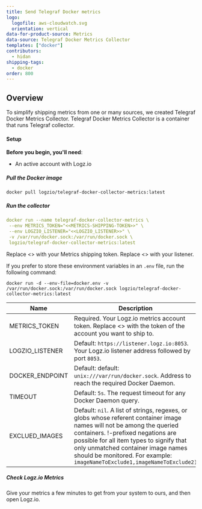 ```yaml
---
title: Send Telegraf Docker metrics
logo:
  logofile: aws-cloudwatch.svg
  orientation: vertical
data-for-product-source: Metrics
data-source: Telegraf Docker Metrics Collector
templates: ["docker"]
contributors:
  - hidan
shipping-tags:  
  - docker
order: 800
---
```


## Overview

To simplify shipping metrics from one or many sources, we created Telegraf Docker Metrics Collector. Telegraf Docker Metrics Collector is a container that runs Telegraf collector.

#### Setup

**Before you begin, you'll need**:

* An active account with Logz.io

<div class="tasklist">

##### Pull the Docker image

`docker pull logzio/telegraf-docker-collector-metrics:latest`

##### Run the collector

````yaml
docker run --name telegraf-docker-collector-metrics \
 --env METRICS_TOKEN="<<METRICS-SHIPPING-TOKEN>>" \
 --env LOGZIO_LISTENER="<<LOGZIO_LISTENER>>" \
 -v /var/run/docker.sock:/var/run/docker.sock \
 logzio/telegraf-docker-collector-metrics:latest
````

Replace <<METRICS-SHIPPING-TOKEN>> with your Metrics shipping token.
Replace <<LOGZIO-LISTENER>> with your listener.


If you prefer to store these environment variables in an `.env` file, run the following command:

`docker run -d --env-file=docker.env -v /var/run/docker.sock:/var/run/docker.sock logzio/telegraf-docker-collector-metrics:latest`

|Name|Description|
|---|---|
|METRICS_TOKEN|Required. Your Logz.io metrics account token. Replace <> with the token of the account you want to ship to.|
|LOGZIO_LISTENER|Default: `https://listener.logz.io:8053`. Your Logz.io listener address followed by port `8053`.|
|DOCKER_ENDPOINT|Default: default: `unix:///var/run/docker.sock`. Address to reach the required Docker Daemon.|
|TIMEOUT|Default: `5s`. The request timeout for any Docker Daemon query.|
|EXCLUED_IMAGES|Default: `nil`. A list of strings, regexes, or globs whose referent container image names will not be among the queried containers. !-prefixed negations are possible for all item types to signify that only unmatched container image names should be monitored. For example: `imageNameToExclude1,imageNameToExclude2)`|

##### Check Logz.io Metrics

Give your metrics a few minutes to get from your system to ours, and then open Logz.io.

</div>


<!-- 
Deploy this integration to send metrics from your CloudWatch to Logz.io. 

This integration creates a Kinesis Data Firehose delivery stream that links to your CloudWatch metrics stream and then sends the metrics to your Logz.io account.

This integration currently only available on Logz.io regions US-east-1 and EU-central-1.

#### Setup

**Before you begin, you'll need**:

* An active account with Logz.io

<div class="tasklist">

##### Create a Kinesis Data Firehose delivery stream
  
1. Login to your AWS account and navigate to **Amazon Kinesis > Delivery streams > Create delivery stream**.
  
    ![Screen_1](https://dytvr9ot2sszz.cloudfront.net/logz-docs/cloudwatch/delivery-stream-update.png)

2. Choose **Direct PUT** as **Source** and **HTTP Endpoint** as **Destination**.

3. Give the delivery stream a name.

4. In the **Destination settings** section, enter the **HTTP endpoint URL** depending on your region.

  | Region | URL |
  |---|---|
  | US-East-1 | https://listener-aws-metrics-stream-us.logz.io/ |
  | EU-central-1 | https://listener-aws-metrics-srteam-eu.logz.io/ |
  

5. In the **Access key** section, enter your Logz.io metrics shipping token.

6. For **Content encoding**, select **Disabled**.

7. Set the **Retry duration** to 60 seconds.

8. In the **Buffer hints** section, enter 5MB for buffer size, and 60 seconds for buffer interval.

9. If required, in the **Backup settings**, select **Failed data only** and select an S3 bucket you would like to use for backup.

10. Select **Create delivery stream**.


##### Create a CloudWatch metric stream
    
1. Navigate to **CloudWatch > Metric streams > Create a metric stream**.
  
   ![Screen_2](https://dytvr9ot2sszz.cloudfront.net/logz-docs/cloudwatch/metric-stream-update.png)
 
2. In the **Metrics to be streamed** section, select what namespaces you want to monitor (include/exclude or all namespaces).
  
3. In the **Configuration** section, select an existing Firehose as the configuration option.

4. In the **Select your Kinesis Data** section, select the Kinesis Data Firehose delivery stream created in the previous step.

5. Select **OpenTelemetry 0.7** as the output format.

6. Give your metric stream a name.

7. Select **Create metric stream**.

  
##### Check Logz.io for your metrics

Give your data some time to get from your system to ours, then log in to your Logz.io Metrics account, and open [the Logz.io Metrics tab](https://app.logz.io/#/dashboard/metrics/).


</div>
-->
